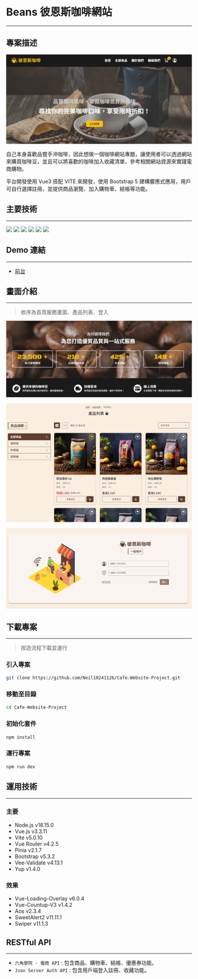 # Beans 彼恩斯咖啡網站

---

## 專案描述

![alt text](./public/desc_img/image.webp)

自己本身喜歡品嘗手沖咖啡，因此想做一個咖啡網站專題，讓使用者可以透過網站來購買咖啡豆，並且可以將喜歡的咖啡加入收藏清單，參考相關網站資源來實踐電商購物。

平台開發使用 Vue3 搭配 VITE 來開發，使用 Bootstrap 5 建構響應式應用，用戶可自行選擇註冊，並提供商品瀏覽、加入購物車、結帳等功能。


## 主要技術

---
<img src="https://img.shields.io/badge/HTML5-E34F26?style=for-the-badge&logo=html5&logoColor=FFF"> <img src="https://img.shields.io/badge/CSS3-1572B6?style=for-the-badge&logo=css3&logoColor=FFF"> <img src="https://img.shields.io/badge/javascript-454545?style=for-the-badge&logo=javascript&logoColor=F7DF1E"> <img src="https://img.shields.io/badge/Vue3.js-454545?style=for-the-badge&logo=vue.js"> <img src="https://img.shields.io/badge/scss-CC6699?style=for-the-badge&logo=sass&logoColor=FFFFFF"> <img src="https://img.shields.io/badge/bootstrap-7952B3?style=for-the-badge&logo=bootstrap&logoColor=FFFFFF">

## Demo 連結
---

- [前台](https://neil10241126.github.io/Cafe-Website-Project/#/)

## 畫面介紹

---
> 依序為首頁服務畫面、產品列表、登入
> 
![alt text](./public/desc_img/image2.webp)

![alt text](./public/desc_img/image3.webp)

![alt text](./public/desc_img/image4.webp)


## 下載專案

---

> 按造流程下載並運行

### 引入專案

```bash
git clone https://github.com/Neil10241126/Cafe-Website-Project.git
```

### 移動至目錄

```bash
cd Cafe-Website-Project
```

### 初始化套件

```bash
npm install
```

### 運行專案

```bash
npm run dev
```

## 運用技術

---

### 主要
- Node.js v18.15.0
- Vue.js v3.3.11
- Vite v5.0.10
- Vue Router v4.2.5
- Pinia v2.1.7
- Bootstrap v5.3.2
- Vee-Validate v4.13.1
- Yup v1.4.0

### 效果
- Vue-Loading-Overlay v6.0.4
- Vue-Countup-V3 v1.4.2
- Aos v2.3.4
- SweetAlert2 v11.11.1
- Swiper v11.1.3
  
## RESTful API

---

- `六角學院 - 電商 API` : 包含商品、購物車、結帳、優惠券功能。
- `Json Server Auth API` : 包含用戶端登入註冊、收藏功能。